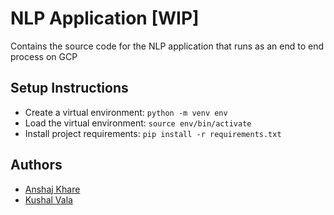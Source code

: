 # NLP Application [WIP]
Contains the source code for the NLP application that runs as an end to end process on GCP

## Setup Instructions
- Create a virtual environment: `python -m venv env`
- Load the virtual environment: `source env/bin/activate`
- Install project requirements: `pip install -r requirements.txt`

## Authors 
- [Anshaj Khare](https://github.com/fulcrum3)
- [Kushal Vala](https://github.com/kushalvala)